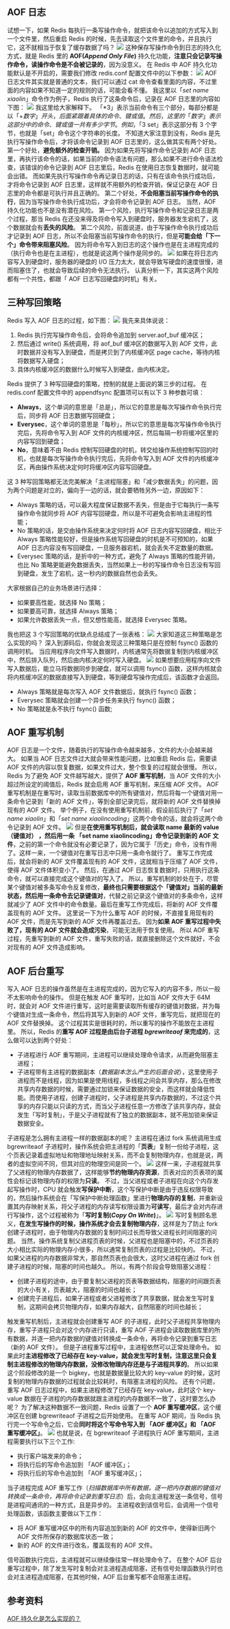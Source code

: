 ## AOF 日志
试想一下，如果 Redis 每执行一条写操作命令，就把该命令以追加的方式写入到一个文件里，然后重启 Redis 的时候，先去读取这个文件里的命令，并且执行它，这不就相当于恢复了缓存数据了吗？
![](https://raw.githubusercontent.com/danmuking/image/main/f16b6d317da3b2e8e5adea34fdc42289.png)
这种保存写操作命令到日志的持久化方式，就是 Redis 里的 **AOF(_Append Only File_)** 持久化功能，**注意只会记录写操作命令，读操作命令是不会被记录的**，因为没意义。
在 Redis 中 AOF 持久化功能默认是不开启的，需要我们修改 redis.conf 配置文件中的以下参数：
![](https://raw.githubusercontent.com/danmuking/image/main/be64d82cee5481981a2ca910ce2cc77c.png)
AOF 日志文件其实就是普通的文本，我们可以通过 cat 命令查看里面的内容，不过里面的内容如果不知道一定的规则的话，可能会看不懂。
我这里以「_set name xiaolin_」命令作为例子，Redis 执行了这条命令后，记录在 AOF 日志里的内容如下图：
![](https://raw.githubusercontent.com/danmuking/image/main/6c389234b90a6a911b76a1b6000cf422.png)
我这里给大家解释下。
「*3」表示当前命令有三个部分，每部分都是以「$+数字」开头，后面紧跟着具体的命令、键或值。然后，这里的「数字」表示这部分中的命令、键或值一共有多少字节。例如，「$3 set」表示这部分有 3 个字节，也就是「set」命令这个字符串的长度。
不知道大家注意到没有，Redis 是先执行写操作命令后，才将该命令记录到 AOF 日志里的，这么做其实有两个好处。
第一个好处，**避免额外的检查开销。**
因为如果先将写操作命令记录到 AOF 日志里，再执行该命令的话，如果当前的命令语法有问题，那么如果不进行命令语法检查，该错误的命令记录到 AOF 日志里后，Redis 在使用日志恢复数据时，就可能会出错。
而如果先执行写操作命令再记录日志的话，只有在该命令执行成功后，才将命令记录到 AOF 日志里，这样就不用额外的检查开销，保证记录在 AOF 日志里的命令都是可执行并且正确的。
第二个好处，**不会阻塞当前写操作命令的执行**，因为当写操作命令执行成功后，才会将命令记录到 AOF 日志。
当然，AOF 持久化功能也不是没有潜在风险。
第一个风险，执行写操作命令和记录日志是两个过程，那当 Redis 在还没来得及将命令写入到硬盘时，服务器发生宕机了，这个数据就会有**丢失的风险**。
第二个风险，前面说道，由于写操作命令执行成功后才记录到 AOF 日志，所以不会阻塞当前写操作命令的执行，但是**可能会给「下一个」命令带来阻塞风险**。
因为将命令写入到日志的这个操作也是在主进程完成的（执行命令也是在主进程），也就是说这两个操作是同步的。
![](https://raw.githubusercontent.com/danmuking/image/main/3ecf27331d5493b5c3762ffaa12204c5.png)
如果在将日志内容写入到硬盘时，服务器的硬盘的 I/O 压力太大，就会导致写硬盘的速度很慢，进而阻塞住了，也就会导致后续的命令无法执行。
认真分析一下，其实这两个风险都有一个共性，都跟「 AOF 日志写回硬盘的时机」有关。
## 三种写回策略
Redis 写入 AOF 日志的过程，如下图：
![](https://raw.githubusercontent.com/danmuking/image/main/d498a1980f84d6ceb397a46e167fb595.png)
我先来具体说说：

1. Redis 执行完写操作命令后，会将命令追加到 server.aof_buf 缓冲区；
2. 然后通过 write() 系统调用，将 aof_buf 缓冲区的数据写入到 AOF 文件，此时数据并没有写入到硬盘，而是拷贝到了内核缓冲区 page cache，等待内核将数据写入硬盘；
3. 具体内核缓冲区的数据什么时候写入到硬盘，由内核决定。

Redis 提供了 3 种写回硬盘的策略，控制的就是上面说的第三步的过程。
在 redis.conf 配置文件中的 appendfsync 配置项可以有以下 3 种参数可填：

- **Always**，这个单词的意思是「总是」，所以它的意思是每次写操作命令执行完后，同步将 AOF 日志数据写回硬盘；
- **Everysec**，这个单词的意思是「每秒」，所以它的意思是每次写操作命令执行完后，先将命令写入到 AOF 文件的内核缓冲区，然后每隔一秒将缓冲区里的内容写回到硬盘；
- **No**，意味着不由 Redis 控制写回硬盘的时机，转交给操作系统控制写回的时机，也就是每次写操作命令执行完后，先将命令写入到 AOF 文件的内核缓冲区，再由操作系统决定何时将缓冲区内容写回硬盘。

这 3 种写回策略都无法完美解决「主进程阻塞」和「减少数据丢失」的问题，因为两个问题是对立的，偏向于一边的话，就会要牺牲另外一边，原因如下：

- Always 策略的话，可以最大程度保证数据不丢失，但是由于它每执行一条写操作命令就同步将 AOF 内容写回硬盘，所以是不可避免会影响主进程的性能；
- No 策略的话，是交由操作系统来决定何时将 AOF 日志内容写回硬盘，相比于 Always 策略性能较好，但是操作系统写回硬盘的时机是不可预知的，如果 AOF 日志内容没有写回硬盘，一旦服务器宕机，就会丢失不定数量的数据。
- Everysec 策略的话，是折中的一种方式，避免了 Always 策略的性能开销，也比 No 策略更能避免数据丢失，当然如果上一秒的写操作命令日志没有写回到硬盘，发生了宕机，这一秒内的数据自然也会丢失。

大家根据自己的业务场景进行选择：

- 如果要高性能，就选择 No 策略；
- 如果要高可靠，就选择 Always 策略；
- 如果允许数据丢失一点，但又想性能高，就选择 Everysec 策略。

我也把这 3 个写回策略的优缺点总结成了一张表格：
![](https://raw.githubusercontent.com/danmuking/image/main/0c5d1588439b6a36a01f046238998ede.png)
大家知道这三种策略是怎么实现的吗？
深入到源码后，你就会发现这三种策略只是在控制 fsync() 函数的调用时机。
当应用程序向文件写入数据时，内核通常先将数据复制到内核缓冲区中，然后排入队列，然后由内核决定何时写入硬盘。
![](https://raw.githubusercontent.com/danmuking/image/main/5577859e5ca9a06be665cad7c96307cc.png)
如果想要应用程序向文件写入数据后，能立马将数据同步到硬盘，就可以调用 fsync() 函数，这样内核就会将内核缓冲区的数据直接写入到硬盘，等到硬盘写操作完成后，该函数才会返回。

- Always 策略就是每次写入 AOF 文件数据后，就执行 fsync() 函数；
- Everysec 策略就会创建一个异步任务来执行 fsync() 函数；
- No 策略就是永不执行 fsync() 函数;
## AOF 重写机制
AOF 日志是一个文件，随着执行的写操作命令越来越多，文件的大小会越来越大。
如果当 AOF 日志文件过大就会带来性能问题，比如重启 Redis 后，需要读 AOF 文件的内容以恢复数据，如果文件过大，整个恢复的过程就会很慢。
所以，Redis 为了避免 AOF 文件越写越大，提供了 **AOF 重写机制**，当 AOF 文件的大小超过所设定的阈值后，Redis 就会启用 AOF 重写机制，来压缩 AOF 文件。
AOF 重写机制是在重写时，读取当前数据库中的所有键值对，然后将每一个键值对用一条命令记录到「新的 AOF 文件」，等到全部记录完后，就将新的 AOF 文件替换掉现有的 AOF 文件。
举个例子，在没有使用重写机制前，假设前后执行了「_set name xiaolin_」和「_set name xiaolincoding_」这两个命令的话，就会将这两个命令记录到 AOF 文件。
![](https://raw.githubusercontent.com/danmuking/image/main/1c33e69a0cf48967771de9f7aff20426.png)
但是**在使用重写机制后，就会读取 name 最新的 value（键值对） ，然后用一条 「set name xiaolincoding」命令记录到新的 AOF 文件**，之前的第一个命令就没有必要记录了，因为它属于「历史」命令，没有作用了。这样一来，一个键值对在重写日志中只用一条命令就行了。
重写工作完成后，就会将新的 AOF 文件覆盖现有的 AOF 文件，这就相当于压缩了 AOF 文件，使得 AOF 文件体积变小了。
然后，在通过 AOF 日志恢复数据时，只用执行这条命令，就可以直接完成这个键值对的写入了。
所以，重写机制的妙处在于，尽管某个键值对被多条写命令反复修改，**最终也只需要根据这个「键值对」当前的最新状态，然后用一条命令去记录键值对**，代替之前记录这个键值对的多条命令，这样就减少了 AOF 文件中的命令数量。最后在重写工作完成后，将新的 AOF 文件覆盖现有的 AOF 文件。
这里说一下为什么重写 AOF 的时候，不直接复用现有的 AOF 文件，而是先写到新的 AOF 文件再覆盖过去。
因为**如果 AOF 重写过程中失败了，现有的 AOF 文件就会造成污染**，可能无法用于恢复使用。
所以 AOF 重写过程，先重写到新的 AOF 文件，重写失败的话，就直接删除这个文件就好，不会对现有的 AOF 文件造成影响。
## AOF 后台重写
写入 AOF 日志的操作虽然是在主进程完成的，因为它写入的内容不多，所以一般不太影响命令的操作。
但是在触发 AOF 重写时，比如当 AOF 文件大于 64M 时，就会对 AOF 文件进行重写，这时是需要读取所有缓存的键值对数据，并为每个键值对生成一条命令，然后将其写入到新的 AOF 文件，重写完后，就把现在的 AOF 文件替换掉。
这个过程其实是很耗时的，所以重写的操作不能放在主进程里。
所以，Redis 的**重写 AOF 过程是由后台子进程 _bgrewriteaof_ 来完成的**，这么做可以达到两个好处：

- 子进程进行 AOF 重写期间，主进程可以继续处理命令请求，从而避免阻塞主进程；
- 子进程带有主进程的数据副本（_数据副本怎么产生的后面会说_），这里使用子进程而不是线程，因为如果是使用线程，多线程之间会共享内存，那么在修改共享内存数据的时候，需要通过加锁来保证数据的安全，而这样就会降低性能。而使用子进程，创建子进程时，父子进程是共享内存数据的，不过这个共享的内存只能以只读的方式，而当父子进程任意一方修改了该共享内存，就会发生「写时复制」，于是父子进程就有了独立的数据副本，就不用加锁来保证数据安全。

子进程是怎么拥有主进程一样的数据副本的呢？
主进程在通过 fork 系统调用生成 bgrewriteaof 子进程时，操作系统会把主进程的「**页表**」复制一份给子进程，这个页表记录着虚拟地址和物理地址映射关系，而不会复制物理内存，也就是说，两者的虚拟空间不同，但其对应的物理空间是同一个。
![](https://raw.githubusercontent.com/danmuking/image/main/b7997c0564d4ca4ab80354665b47175c.png)
这样一来，子进程就共享了父进程的物理内存数据了，这样能够**节约物理内存资源**，页表对应的页表项的属性会标记该物理内存的权限为**只读**。
不过，当父进程或者子进程在向这个内存发起写操作时，CPU 就会触发**写保护中断**，这个写保护中断是由于违反权限导致的，然后操作系统会在「写保护中断处理函数」里进行**物理内存的复制**，并重新设置其内存映射关系，将父子进程的内存读写权限设置为**可读写**，最后才会对内存进行写操作，这个过程被称为「**写时复制(_Copy On Write_)**」。
![](https://raw.githubusercontent.com/danmuking/image/main/8b8bb9088a084c37c7af53c55de9700c.png)
写时复制顾名思义，**在发生写操作的时候，操作系统才会去复制物理内存**，这样是为了防止 fork 创建子进程时，由于物理内存数据的复制时间过长而导致父进程长时间阻塞的问题。
当然，操作系统复制父进程页表的时候，父进程也是阻塞中的，不过页表的大小相比实际的物理内存小很多，所以通常复制页表的过程是比较快的。
不过，如果父进程的内存数据非常大，那自然页表也会很大，这时父进程在通过 fork 创建子进程的时候，阻塞的时间也越久。
所以，有两个阶段会导致阻塞父进程：

- 创建子进程的途中，由于要复制父进程的页表等数据结构，阻塞的时间跟页表的大小有关，页表越大，阻塞的时间也越长；
- 创建完子进程后，如果子进程或者父进程修改了共享数据，就会发生写时复制，这期间会拷贝物理内存，如果内存越大，自然阻塞的时间也越长；

触发重写机制后，主进程就会创建重写 AOF 的子进程，此时父子进程共享物理内存，重写子进程只会对这个内存进行只读，重写 AOF 子进程会读取数据库里的所有数据，并逐一把内存数据的键值对转换成一条命令，再将命令记录到重写日志（新的 AOF 文件）。
但是子进程重写过程中，主进程依然可以正常处理命令。
如果此时**主进程修改了已经存在 key-value，就会发生写时复制，注意这里只会复制主进程修改的物理内存数据，没修改物理内存还是与子进程共享的**。
所以如果这个阶段修改的是一个 bigkey，也就是数据量比较大的 key-value 的时候，这时复制的物理内存数据的过程就会比较耗时，有阻塞主进程的风险。
还有个问题，重写 AOF 日志过程中，如果主进程修改了已经存在 key-value，此时这个 key-value 数据在子进程的内存数据就跟主进程的内存数据不一致了，这时要怎么办呢？
为了解决这种数据不一致问题，Redis 设置了一个 **AOF 重写缓冲区**，这个缓冲区在创建 bgrewriteaof 子进程之后开始使用。
在重写 AOF 期间，当 Redis 执行完一个写命令之后，它会**同时将这个写命令写入到 「AOF 缓冲区」和 「AOF 重写缓冲区」**。
![](https://raw.githubusercontent.com/danmuking/image/main/00b1dd5b530d8968f13313af54391d7c.png)
也就是说，在 bgrewriteaof 子进程执行 AOF 重写期间，主进程需要执行以下三个工作:

- 执行客户端发来的命令；
- 将执行后的写命令追加到 「AOF 缓冲区」；
- 将执行后的写命令追加到 「AOF 重写缓冲区」；

当子进程完成 AOF 重写工作（_扫描数据库中所有数据，逐一把内存数据的键值对转换成一条命令，再将命令记录到重写日志_）后，会向主进程发送一条信号，信号是进程间通讯的一种方式，且是异步的。
主进程收到该信号后，会调用一个信号处理函数，该函数主要做以下工作：

- 将 AOF 重写缓冲区中的所有内容追加到新的 AOF 的文件中，使得新旧两个 AOF 文件所保存的数据库状态一致；
- 新的 AOF 的文件进行改名，覆盖现有的 AOF 文件。

信号函数执行完后，主进程就可以继续像往常一样处理命令了。
在整个 AOF 后台重写过程中，除了发生写时复制会对主进程造成阻塞，还有信号处理函数执行时也会对主进程造成阻塞，在其他时候，AOF 后台重写都不会阻塞主进程。

## 参考资料
[AOF 持久化是怎么实现的？](https://xiaolincoding.com/redis/storage/aof.html#aof-%E6%97%A5%E5%BF%97)
